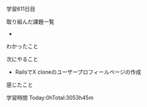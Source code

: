 学習611日目

取り組んだ課題一覧

- 

わかったこと

次にやること

- RailsでX cloneのユーザープロフィールページの作成


感じたこと

学習時間 Today:0hTotal:3053h45m